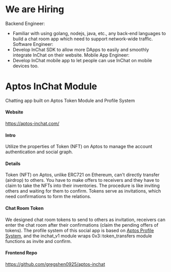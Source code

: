 # We are Hiring
Backend Engineer:
  - Familiar with using golang, nodejs, java, etc., any back-end languages to build a chat room app which need to support network-wide traffic.
Software Engineer:
  - Develop InChat SDK to allow more DApps to easily and smoothly integrate InChat on their website.
Mobile App Engineer:
  - Develop InChat mobile app to let people can use InChat on mobile devices too.

# Aptos InChat Module
Chatting app built on Aptos Token Module and Profile System

#### Website
https://aptos-inchat.com/

#### Intro
Utilize the properties of Token (NFT) on Aptos to manage the account authentication and social graph.

#### Details
Token (NFT) on Aptos, unlike ERC721 on Ethereum, can't directly transfer (airdrop) to others. You have to make offers to receivers and they have to claim to take the NFTs into their inventories. The procedure is like inviting others and waiting for them to confirm. Tokens serve as invitations, which need confirmations to form the relations.

#### Chat Room Token
We designed chat room tokens to send to others as invitation, receivers can enter the chat room after their confirmations (claim the pending offers of tokens). The profile system of this social app is based on [Aptos Profile System](https://github.com/JustaLiang/aptos-profile-system), and the inchat_v1 module wraps 0x3::token_transfers module functions as invite and confirm.

#### Frontend Repo
https://github.com/gregshen0925/aptos-inchat
